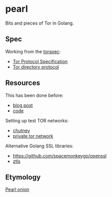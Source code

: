 # pearl

Bits and pieces of Tor in Golang.

## Spec

Working from the [torspec](https://gitweb.torproject.org/torspec.git):

* [Tor Protocol Specification](https://gitweb.torproject.org/torspec.git/tree/tor-spec.txt)
* [Tor directory protocol](https://gitweb.torproject.org/torspec.git/tree/dir-spec.txt)

## Resources

This has been done before:

* [blog post](https://tvdw.eu/blog/2015/01/24/implementing-a-tor-relay-from-scratch/)
* [code](https://github.com/tvdw/gotor)

Setting up test TOR networks:

* [chutney](https://gitweb.torproject.org/chutney.git/tree/README)
* [private tor network](https://github.com/antitree/private-tor-network)

Alternative Golang SSL libraries:

* https://github.com/spacemonkeygo/openssl
* [ztls](https://github.com/zmap/zgrab/tree/master/ztools/ztls)

## Etymology

[Pearl onion](https://en.wikipedia.org/wiki/Pearl_onion)
